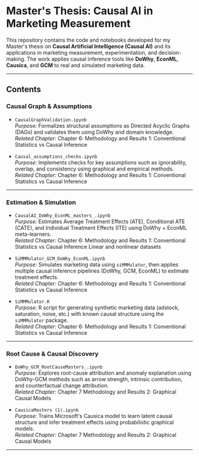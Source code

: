 # Master's Thesis: Causal AI in Marketing Measurement

This repository contains the code and notebooks developed for my Master's thesis on **Causal Artificial Intelligence (Causal AI)** and its applications in marketing measurement, experimentation, and decision-making. The work applies causal inference tools like **DoWhy**, **EconML**, **Causica**, and **GCM** to real and simulated marketing data.

---

## Contents

###  Causal Graph & Assumptions

- `CausalGraphValidation.ipynb`  
  *Purpose:* Formalizes structural assumptions as Directed Acyclic Graphs (DAGs) and validates them using DoWhy and domain knowledge.  
  *Related Chapter:* Chapter 6: Methodology and Results 1: Conventional Statistics vs Causal Inference

- `Causal_assumptions_checks.ipynb`  
  *Purpose:* Implements checks for key assumptions such as ignorability, overlap, and consistency using graphical and empirical methods.  
  *Related Chapter:* Chapter 6: Methodology and Results 1: Conventional Statistics vs Causal Inference

---

###  Estimation & Simulation

- `CausalAI_DoWhy_EconML_masters_.ipynb`  
  *Purpose:* Estimates Average Treatment Effects (ATE), Conditional ATE (CATE), and Individual Treatment Effects (ITE) using DoWhy + EconML meta-learners.  
  *Related Chapter:*  Chapter 6: Methodology and Results 1: Conventional Statistics vs Causal Inference
  Linear and nonlinear datasets

- `SiMMMulator_GCM_DoWhy_EconML.ipynb`  
  *Purpose:* Simulates marketing data using `siMMMulator`, then applies multiple causal inference pipelines (DoWhy, GCM, EconML) to estimate treatment effects.  
  *Related Chapter:*  Chapter 6: Methodology and Results 1: Conventional Statistics vs Causal Inference
 

- `SiMMMulator.R`  
  *Purpose:* R script for generating synthetic marketing data (adstock, saturation, noise, etc.) with known causal structure using the `siMMMulator` package.  
  *Related Chapter:*  Chapter 6: Methodology and Results 1: Conventional Statistics vs Causal Inference

---

###  Root Cause & Causal Discovery

- `DoWhy_GCM_RootCauseMasters_.ipynb`  
  *Purpose:* Explores root-cause attribution and anomaly explanation using DoWhy-GCM methods such as arrow strength, intrinsic contribution, and counterfactual change attribution.  
  *Related Chapter:*  Chapter 7  Methodology and Results 2: Graphical Causal Models

- `CausicaMasters (1).ipynb`  
  *Purpose:* Trains Microsoft's Causica model to learn latent causal structure and infer treatment effects using probabilistic graphical models.  
  *Related Chapter:* Chapter 7  Methodology and Results 2: Graphical Causal Models 

---

